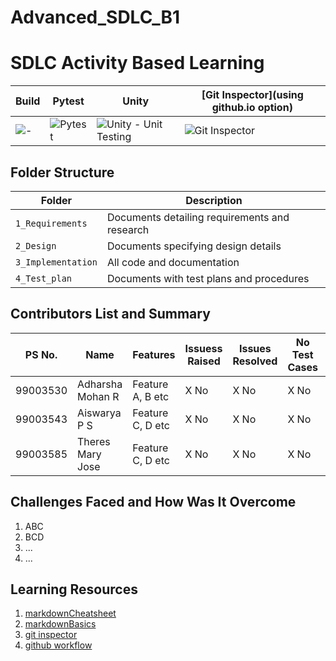 # Advanced_SDLC_B1

# SDLC Activity Based Learning


Build | Pytest | Unity | [Git Inspector](using github.io option)
------|----------|-------|--------------
![-](Badgelink) | ![Pytest](Badgelink) | ![Unity - Unit Testing](Badgelink) | ![Git Inspector](Badgelink)



## Folder Structure
Folder             | Description
-------------------| -----------------------------------------
`1_Requirements`   | Documents detailing requirements and research
`2_Design`         | Documents specifying design details
`3_Implementation` | All code and documentation
`4_Test_plan`      | Documents with test plans and procedures

## Contributors List and Summary

PS No. |  Name   |    Features    | Issuess Raised |Issues Resolved|No Test Cases|Test Case Pass
-------|---------|----------------|----------------|---------------|-------------|--------------
99003530 | Adharsha Mohan R  | Feature A, B etc    | X No     | X No   |X No   |X No     
99003543 | Aiswarya P S  | Feature C, D etc    | X No     | X No   |X No   |X No  
99003585 | Theres Mary Jose  | Feature C, D etc    | X No     | X No   |X No   |X No 

## Challenges Faced and How Was It Overcome

1. ABC
2. BCD
3. ...
4. ...

## Learning Resources
1. [markdownCheatsheet](https://github.com/adam-p/markdown-here/wiki/Markdown-Cheatsheet)
2. [markdownBasics](https://guides.github.com/features/mastering-markdown/)
3. [git inspector](https://github.com/ejwa/gitinspector.git)
4. [github workflow](https://docs.github.com/en/actions/learn-github-action)
